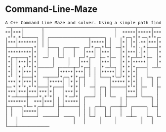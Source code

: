 # Command-Line-Maze
<pre>
A C++ Command Line Maze and solver. Using a simple path finding algorithm. 
╶─┬───┬───────┬───────────────────────────┬───────┬─────┬─────┬───────────┬─────────┬───┬───────────────┬─────┬─────┬───┐
**│***│       │                           │  *****│*****│*****│           │         │   │            ***│  ***│*****│   │
╷*╵*╷*└─────┐ │ ┌───────────────┬─────┐ ╷ ╵ ╷*┌─┐*│*╶─┐*╵*┌─╴*│ ╷ ┌─╴ ┌───┘ ╷ ╶───┬─┘ ╷ ╵ ┌───────┬─╴*╷*├─╴*╷*╵*┌─╴*│ ╶─┤
│***│*******│ │ │               │*****│ │   │*│ │*│·**│***│***│ │ │   │     │     │   │   │       │***│*│***│***│***│   │
├───┴─────┐*│ ╵ ├───┐ ┌───┬─╴ ┌─┘*┌─┐*└─┤ ╶─┤*│ ╵*│·╷*├───┤*┌─┘ │ ├───┘ ╶───┼───┐ │ ╶─┼───┤ ╶─┐ ┌─┘*┌─┤*╵*┌─┴───┤*╶─┴─┐ │
│*********│*│   │   │ │   │   │***│ │***│   │*│***│·│*│   │*│   │ │         │***│ │   │   │   │ │***│ │***│     │*****│ │
│*┌─┬───┐*│*│ ╶─┘ ╷ └─┘ ╷ ╵ ┌─┘*┌─┘ ├─╴*├─╴ │*│*┌─┴─┘*├─╴ │*└───┤ ╵ ┌─────┐ │*╷*│ └─┐ ╵ ╷ └───┘ │*┌─┘ └─┬─┘ ┌─┐ ├─┬─╴*│ │
│*│ │***│*│*│     │     │   │***│   │***│   │*│*│*****│   │*****│   │*****│ │*│*│   │   │       │*│     │   │ │ │ │***│ │
│*│ │*╷*╵*│*├─────┘ ┌───┴─┬─┘*┌─┤ ╷ │*╶─┴─┐ │*│*│*┌───┤ ╶─┴───┐*└───┘*┌─┐*└─┤*│*└─┐ └───┘ ┌─────┤*│ ╷ ╷ └─╴ │ ╵ ╵ │*╶─┤ │
│*│ │*│***│*│       │*****│***│ │ │ │*****│ │*│*│*│   │       │*******│ │***│*│***│       │*****│*│ │ │     │     │***│ │
│*╵ │*├───┤*│ ╶─┬───┘*┌─┐*│*┌─┤ ╵ │ └───┐*└─┘*│*│*│ ╷ └─┐ ┌─╴ ├─────┬─┘ └─┐*│*├─╴*└───────┘*┌─┐*╵*│ │ ├─────┴─┐ ┌─┴─╴*│ │
│***│*│***│*│   │*****│ │*│*│ │   │     │*****│*│*│ │   │ │   │     │     │*│*│  ***********│ │***│ │ │       │ │*****│ │
├─╴*│*╵*╷*╵*├───┤*┌───┤ ╵*│*│ ╵ ╶─┤ ┌─┐ ├─────┤*╵*│ ├─╴ ╵ ├───┘ ┌─╴ │ ╶─┐ │*│*└─┬───┬───┬───┘ ├───┴─┘ │ ┌───┐ │ │*╶───┤ │
│***│***│***│***│*│   │***│*│     │ │ │ │     │***│ │     │     │   │   │ │*│·**│***│   │     │       │ │   │ │ │*****│ │
│*╶─┴───┼───┘*╷*╵*│ ╷ │*╶─┘*│ ┌───┘ │ ╵ └─╴ ╷ ├───┘ └───┐ │ ┌───┤ ╷ │ ┌─┘ │*│·╷*╵*╷*│ ┌─┘ ╷ ╷ │ ┌─────┘ │ ╷ │ └─┴───┐*│ │
│*******│  ***│***│ │ │*****│ │     │       │ │         │ │ │   │ │ │ │   │*│·│**·│*│ │   │ │ │ │       │ │ │       │*│ │
├─┬───┐*└─╴*┌─┴───┘ ├─┴─────┤ │ ╷ ┌─┴─┐ ┌───┼─┘ ┌─────┐ └─┤ ╵ ╷ │ └─┘ │ ╶─┤*└─┴─┐·│*│ ╵ ┌─┤ │ ╵ │ ┌─────┴─┤ └───┐ ┌─┘*│ │
│ │   │*****│       │       │ │ │ │   │ │   │   │     │   │   │ │     │   │*****│·│*│   │ │ │   │ │       │     │ │***│ │
│ ╵ ╷ └─────┘ ╶─────┘ ╶───┐ ╵ │ └─┘ ╷ └─┘ ╷ ╵ ╶─┴─╴ ╷ └─┐ └───┘ └─────┴─┐ └───╴*└─┘*│ ╶─┘ │ └───┘ └─╴ ┌─╴ └───╴ │ ╵*╶─┘ ╵
│   │                     │   │     │     │         │   │               │      *****│     │           │         │  ***** 
└───┴────────────
</pre>
